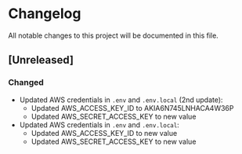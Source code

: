 # Changelog

All notable changes to this project will be documented in this file.

## [Unreleased]

### Changed
- Updated AWS credentials in `.env` and `.env.local` (2nd update):
  - Updated AWS_ACCESS_KEY_ID to AKIA6N745LNHACA4W36P
  - Updated AWS_SECRET_ACCESS_KEY to new value
- Updated AWS credentials in `.env` and `.env.local`:
  - Updated AWS_ACCESS_KEY_ID to new value
  - Updated AWS_SECRET_ACCESS_KEY to new value 